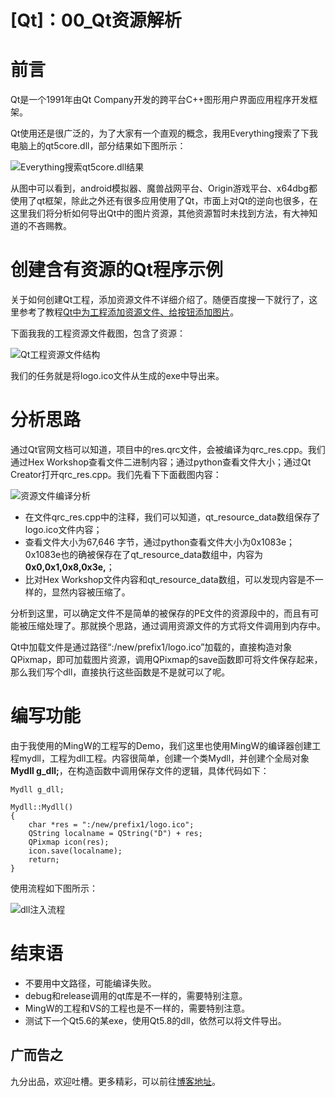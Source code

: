 # [Qt]：00_Qt资源解析 

# 前言
Qt是一个1991年由Qt Company开发的跨平台C++图形用户界面应用程序开发框架。

Qt使用还是很广泛的，为了大家有一个直观的概念，我用Everything搜索了下我电脑上的qt5core.dll，部分结果如下图所示：

![Everything搜索qt5core.dll结果](https://ninecents.github.io/course/ScyllaHide/00_Qt资源解析/Everything搜索qt5core.dll结果.png)

从图中可以看到，android模拟器、魔兽战网平台、Origin游戏平台、x64dbg都使用了qt框架，除此之外还有很多应用使用了Qt，市面上对Qt的逆向也很多，在这里我们将分析如何导出Qt中的图片资源，其他资源暂时未找到方法，有大神知道的不吝赐教。


# 创建含有资源的Qt程序示例

关于如何创建Qt工程，添加资源文件不详细介绍了。随便百度搜一下就行了，这里参考了教程[Qt中为工程添加资源文件、给按钮添加图片](https://blog.csdn.net/lbb2016/article/details/52675773)。

下面我我的工程资源文件截图，包含了资源：

![Qt工程资源文件结构](https://ninecents.github.io/course/ScyllaHide/00_Qt资源解析/Qt工程资源文件结构.png)

我们的任务就是将logo.ico文件从生成的exe中导出来。


# 分析思路
通过Qt官网文档可以知道，项目中的res.qrc文件，会被编译为qrc_res.cpp。我们通过Hex Workshop查看文件二进制内容；通过python查看文件大小；通过Qt Creator打开qrc_res.cpp。我们先看下下面截图内容：

![资源文件编译分析](https://ninecents.github.io/course/ScyllaHide/00_Qt资源解析/资源文件编译分析.png)

- 在文件qrc_res.cpp中的注释，我们可以知道，qt_resource_data数组保存了logo.ico文件内容；
- 查看文件大小为67,646 字节，通过python查看文件大小为0x1083e；0x1083e也的确被保存在了qt_resource_data数组中，内容为**0x0,0x1,0x8,0x3e,**；
- 比对Hex Workshop文件内容和qt_resource_data数组，可以发现内容是不一样的，显然内容被压缩了。

分析到这里，可以确定文件不是简单的被保存的PE文件的资源段中的，而且有可能被压缩处理了。那就换个思路，通过调用资源文件的方式将文件调用到内存中。

Qt中加载文件是通过路径“:/new/prefix1/logo.ico”加载的，直接构造对象QPixmap，即可加载图片资源，调用QPixmap的save函数即可将文件保存起来，那么我们写个dll，直接执行这些函数是不是就可以了呢。


# 编写功能
由于我使用的MingW的工程写的Demo，我们这里也使用MingW的编译器创建工程mydll，工程为dll工程。内容很简单，创建一个类Mydll，并创建个全局对象**Mydll g_dll;**，在构造函数中调用保存文件的逻辑，具体代码如下：

```
Mydll g_dll;

Mydll::Mydll()
{
    char *res = ":/new/prefix1/logo.ico";
    QString localname = QString("D") + res;
    QPixmap icon(res);
    icon.save(localname);
    return;
}
```

使用流程如下图所示：

![dll注入流程](https://ninecents.github.io/course/ScyllaHide/00_Qt资源解析/dll注入流程.png)


# 结束语
- 不要用中文路径，可能编译失败。
- debug和release调用的qt库是不一样的，需要特别注意。
- MingW的工程和VS的工程也是不一样的，需要特别注意。
- 测试下一个Qt5.6的某exe，使用Qt5.8的dll，依然可以将文件导出。


## 广而告之
九分出品，欢迎吐槽。更多精彩，可以前往[博客地址](https://ninecents.github.io)。
